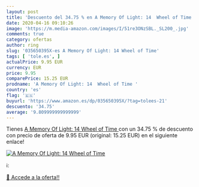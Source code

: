```yaml
---
layout: post
title: 'Descuento del 34.75 % en A Memory Of Light: 14  Wheel of Time '
date: 2020-04-16 09:10:26
image: 'https://m.media-amazon.com/images/I/51re3ONzSBL._SL200_.jpg'
comments: true
category: ofertas
author: ring
slug: '035650395X-es A Memory Of Light: 14 Wheel of Time'
tags: [ 'tole.es', ]
actualPrice: 9.95 EUR
currency: EUR
price: 9.95
comparePrice: 15.25 EUR
prodname: 'A Memory Of Light: 14  Wheel of Time '
country: 'es'
flag: '🇪🇸'
buyurl: 'https://www.amazon.es/dp/035650395X/?tag=tolees-21'
descuento: '34.75'
average: '9.809999999999999'
---
```


Tienes [A Memory Of Light: 14  Wheel of Time ](https://www.amazon.es/dp/035650395X/?tag=tolees-21) con un 34.75 % de descuento con precio de oferta de 9.95 EUR (original: 15.25 EUR) en el siguiente enlace!

[![A Memory Of Light: 14  Wheel of Time ](https://m.media-amazon.com/images/I/51re3ONzSBL._SL200_.jpg)](https://www.amazon.es/dp/035650395X/?tag=tolees-21)

ℹ️:


[🛒 Accede a la oferta!!](https://www.amazon.es/dp/035650395X/?tag=tolees-21)
